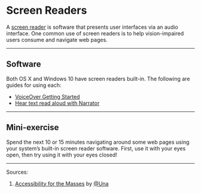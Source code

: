 # Screen Readers

A [screen reader](https://en.wikipedia.org/wiki/Screen_reader) is software that presents user interfaces via an audio interface. One common use of screen readers is to help vision-impaired users consume and navigate web pages.

------

## Software

Both OS X and Windows 10 have screen readers built-in. The following are guides for using each:

- [VoiceOver Getting Started](https://www.apple.com/voiceover/info/guide/)
- [Hear text read aloud with Narrator](http://windows.microsoft.com/en-us/windows/hear-text-read-aloud-narrator)

------

## Mini-exercise

Spend the next 10 or 15 minutes navigating around some web pages using your system’s built-in screen reader software. First, use it with your eyes open, then try using it with your eyes closed!

------

Sources:

1. [Accessibility for the Masses](https://una.im/a11y-for-the-masses/) by [@Una](https://twitter.com/una)

